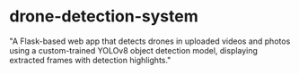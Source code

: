 # drone-detection-system
"A Flask-based web app that detects drones in uploaded videos and photos using a custom-trained YOLOv8 object detection model, displaying extracted frames with detection highlights."

